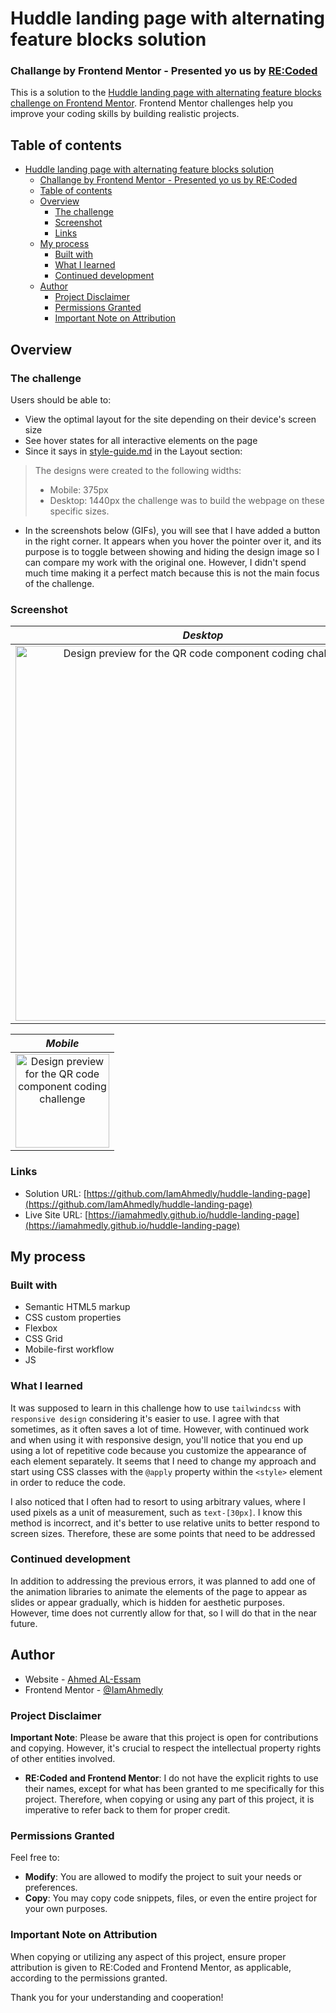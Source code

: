 # Huddle landing page with alternating feature blocks solution
### Challange by Frontend Mentor - Presented yo us by  [RE:Coded](https://www.re-coded.com/)

This is a solution to the [Huddle landing page with alternating feature blocks challenge on Frontend Mentor](https://www.frontendmentor.io/challenges/huddle-landing-page-with-alternating-feature-blocks-5ca5f5981e82137ec91a5100). Frontend Mentor challenges help you improve your coding skills by building realistic projects. 

## Table of contents

- [Huddle landing page with alternating feature blocks solution](#huddle-landing-page-with-alternating-feature-blocks-solution)
    - [Challange by Frontend Mentor - Presented yo us by  RE:Coded](#challange-by-frontend-mentor---presented-yo-us-by--recoded)
  - [Table of contents](#table-of-contents)
  - [Overview](#overview)
    - [The challenge](#the-challenge)
    - [Screenshot](#screenshot)
    - [Links](#links)
  - [My process](#my-process)
    - [Built with](#built-with)
    - [What I learned](#what-i-learned)
    - [Continued development](#continued-development)
  - [Author](#author)
    - [Project Disclaimer](#project-disclaimer)
    - [Permissions Granted](#permissions-granted)
    - [Important Note on Attribution](#important-note-on-attribution)

## Overview

### The challenge

Users should be able to:

- View the optimal layout for the site depending on their device's screen size
- See hover states for all interactive elements on the page
- Since it says in  [style-guide.md](https://github.com/IamAhmedly/huddle-landing-page/blob/main/style-guide.md) in the Layout section: 
>The designs were created to the following widths:
>- Mobile: 375px
>- Desktop: 1440px
 the challenge was to build the webpage on these specific sizes.
 - In the screenshots below (GIFs), you will see that I have added a button in the right corner. It appears when you hover the pointer over it, and its purpose is to toggle between showing and hiding the design image so I can compare my work with the original one. However, I didn't spend much time making it a perfect match because this is not the main focus of the challenge.


### Screenshot
|                                                   *Desktop*                                                   |
| :-----------------------------------------------------------------------------------------------------------: |
| <img src="./gif/desktop.gif" alt="Design preview for the QR code component coding challenge" width="600"/> |

|                                                   *Mobile*                                                   |
| :----------------------------------------------------------------------------------------------------------: |
| <img src="./gif/mobile.gif" alt="Design preview for the QR code component coding challenge" width="150"/> |


### Links

- Solution URL: [https://github.com/IamAhmedly/huddle-landing-page](https://github.com/IamAhmedly/huddle-landing-page)
- Live Site URL: [https://iamahmedly.github.io/huddle-landing-page](https://iamahmedly.github.io/huddle-landing-page) 

## My process

### Built with

- Semantic HTML5 markup
- CSS custom properties
- Flexbox
- CSS Grid
- Mobile-first workflow
- JS

### What I learned

It was supposed to learn in this challenge how to use `tailwindcss` with `responsive design` considering it's easier to use. I agree with that sometimes, as it often saves a lot of time. However, with continued work and when using it with responsive design, you'll notice that you end up using a lot of repetitive code because you customize the appearance of each element separately. It seems that I need to change my approach and start using CSS classes with the `@apply` property within the `<style>` element in order to reduce the code.

I also noticed that I often had to resort to using arbitrary values, where I used pixels as a unit of measurement, such as `text-[30px]`. I know this method is incorrect, and it's better to use relative units to better respond to screen sizes. Therefore, these are some points that need to be addressed
 


 
### Continued development

In addition to addressing the previous errors, it was planned to add one of the animation libraries to animate the elements of the page to appear as slides or appear gradually, which is hidden for aesthetic purposes. However, time does not currently allow for that, so I will do that in the near future.

 
## Author

- Website - [Ahmed AL-Essam](https://github.com/IamAhmedly)
- Frontend Mentor - [@IamAhmedly](https://www.frontendmentor.io/profile/IamAhmedly)
 
 

### Project Disclaimer

**Important Note**: Please be aware that this project is open for contributions and copying. However, it's crucial to respect the intellectual property rights of other entities involved. 

- **RE:Coded and Frontend Mentor**: I do not have the explicit rights to use their names, except for what has been granted to me specifically for this project. Therefore, when copying or using any part of this project, it is imperative to refer back to them for proper credit.

### Permissions Granted

Feel free to:

- **Modify**: You are allowed to modify the project to suit your needs or preferences.
- **Copy**: You may copy code snippets, files, or even the entire project for your own purposes.

### Important Note on Attribution

When copying or utilizing any aspect of this project, ensure proper attribution is given to RE:Coded and Frontend Mentor, as applicable, according to the permissions granted.

Thank you for your understanding and cooperation!
